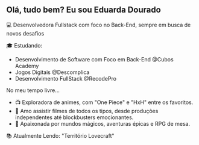 ## Olá, tudo bem? Eu sou Eduarda Dourado 

💻 Desenvolvedora Fullstack com foco no Back-End, sempre em busca de novos desafios

🎓 Estudando:
- Desenvolvimento de Software com Foco em Back-End @Cubos Academy
- Jogos Digitais @Descomplica
- Desenvolvimento FullStack @RecodePro

No meu tempo livre... 
- 📺 Exploradora de animes, com "One Piece" e "HxH" entre os favoritos.
- 🚀 Amo assistir filmes de todos os tipos, desde produções independentes até blockbusters emocionantes.
- 🧙‍ Apaixonada por mundos mágicos, aventuras épicas e RPG de mesa.

📚 Atualmente Lendo: "Território Lovecraft"
